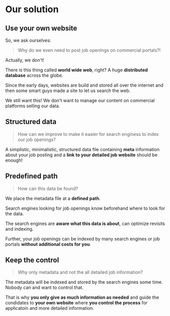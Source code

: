 # Our solution

## Use your own website

So, we ask ourselves:

> Why do we even need to post job openings on commercial portals?!

Actually, we don't! 

There is this thing called **world wide web**, right? A huge **distributed database** across the globe. 

Since the early days, websites are build and stored all over the internet and then some smart guys made a site to let us search the web.

We still want this! We don't want to manage our content on commercial platforms selling our data.

## Structured data

> How can we improve to make it easier for search enginess to index our job openings?

A simplistic, minimalistic, structured data file containing **meta** information about your job posting and a **link to your detailed job website** should be enough!

## Predefined path

> How can this data be found?

We place the metadata file at a **defined path**.

Search engines looking for job openings know beforehand where to look for the data. 

The search engines are **aware what this data is about**, can optimize revisits and indexing.

Further, your job openings can be indexed by many search engines or job portals **without additional costs for you**.

## Keep the control

> Why only metadata and not the all detailed job information?

The metadata will be indexed and stored by the search engines some time. Nobody can and want to control that.

That is why **you only give as much information as needed** and guide the condidates to **your own website** where **you control the process** for applicatoin and more detailed information.
